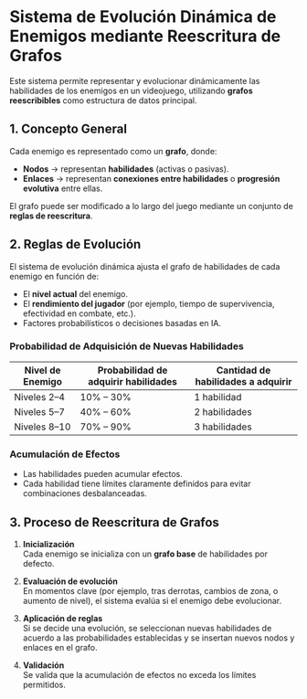 # Sistema de Evolución Dinámica de Enemigos mediante Reescritura de Grafos

Este sistema permite representar y evolucionar dinámicamente las habilidades de los enemigos en un videojuego, utilizando **grafos reescribibles** como estructura de datos principal.

## 1. Concepto General

Cada enemigo es representado como un **grafo**, donde:

- **Nodos** → representan **habilidades** (activas o pasivas).  
- **Enlaces** → representan **conexiones entre habilidades** o **progresión evolutiva** entre ellas.

El grafo puede ser modificado a lo largo del juego mediante un conjunto de **reglas de reescritura**.

## 2. Reglas de Evolución

El sistema de evolución dinámica ajusta el grafo de habilidades de cada enemigo en función de:

- El **nivel actual** del enemigo.
- El **rendimiento del jugador** (por ejemplo, tiempo de supervivencia, efectividad en combate, etc.).
- Factores probabilísticos o decisiones basadas en IA.

### Probabilidad de Adquisición de Nuevas Habilidades

| Nivel de Enemigo | Probabilidad de adquirir habilidades | Cantidad de habilidades a adquirir |
|------------------|-------------------------------------|-----------------------------------|
| Niveles 2–4      | 10% – 30%                           | 1 habilidad                       |
| Niveles 5–7      | 40% – 60%                           | 2 habilidades                     |
| Niveles 8–10     | 70% – 90%                           | 3 habilidades                     |

### Acumulación de Efectos

- Las habilidades pueden acumular efectos.
- Cada habilidad tiene límites claramente definidos para evitar combinaciones desbalanceadas.

## 3. Proceso de Reescritura de Grafos

1. **Inicialización**  
   Cada enemigo se inicializa con un **grafo base** de habilidades por defecto.

2. **Evaluación de evolución**  
   En momentos clave (por ejemplo, tras derrotas, cambios de zona, o aumento de nivel), el sistema evalúa si el enemigo debe evolucionar.

3. **Aplicación de reglas**  
   Si se decide una evolución, se seleccionan nuevas habilidades de acuerdo a las probabilidades establecidas y se insertan nuevos nodos y enlaces en el grafo.

4. **Validación**  
   Se valida que la acumulación de efectos no exceda los límites permitidos.
